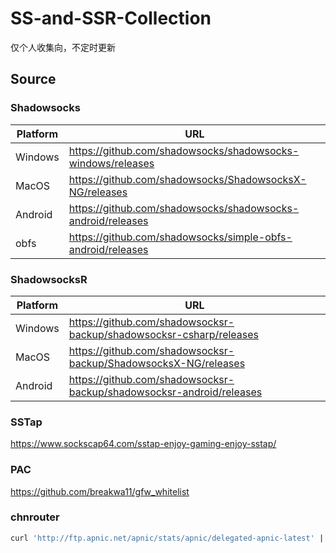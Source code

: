 # SS-and-SSR-Collection
仅个人收集向，不定时更新

## Source
### Shadowsocks
| Platform | URL                                                         |
|----------|-------------------------------------------------------------|
| Windows  | https://github.com/shadowsocks/shadowsocks-windows/releases |
| MacOS    | https://github.com/shadowsocks/ShadowsocksX-NG/releases     |
| Android  | https://github.com/shadowsocks/shadowsocks-android/releases |
| obfs     | https://github.com/shadowsocks/simple-obfs-android/releases |

### ShadowsocksR
| Platform | URL                                                                  |
|----------|----------------------------------------------------------------------|
| Windows  | https://github.com/shadowsocksr-backup/shadowsocksr-csharp/releases  |
| MacOS    | https://github.com/shadowsocksr-backup/ShadowsocksX-NG/releases      |
| Android  | https://github.com/shadowsocksr-backup/shadowsocksr-android/releases |

### SSTap
https://www.sockscap64.com/sstap-enjoy-gaming-enjoy-sstap/

### PAC
https://github.com/breakwa11/gfw_whitelist

### chnrouter
```bash
curl 'http://ftp.apnic.net/apnic/stats/apnic/delegated-apnic-latest' | grep ipv4 | grep CN | awk -F\| '{ printf("%s/%d\n", $4, 32-log($5)/log(2)) }' > chnroute.txt
```
